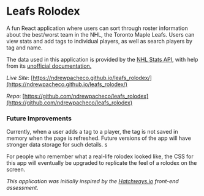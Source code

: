 # Leafs Rolodex

A fun React application where users can sort through roster information about the best/worst team in the NHL, the Toronto Maple Leafs. Users can view stats and add tags to individual players, as well as search players by tag and name.


The data used in this application is provided by the [NHL Stats API](https://statsapi.web.nhl.com/api/v1/teams/), with help from its [unofficial documentation.](https://gitlab.com/dword4/nhlapi)


*Live Site*: [https://ndrewpacheco.github.io/leafs_rolodex/](https://ndrewpacheco.github.io/leafs_rolodex/)

*Repo*: [https://github.com/ndrewpacheco/leafs_rolodex](https://github.com/ndrewpacheco/leafs_rolodex)


### Future Improvements

Currently, when a user adds a tag to a player, the tag is not saved in memory when the page is refreshed. Future versions of the app will have stronger data storage for such details.
s

For people who remember what a real-life rolodex looked like, the CSS for this app will eventually be upgraded to replicate the feel of a rolodex on the screen. 


*This application was initially inspired by the [Hatchways.io](https://www.hatchways.io/) 
front-end assessment.*
